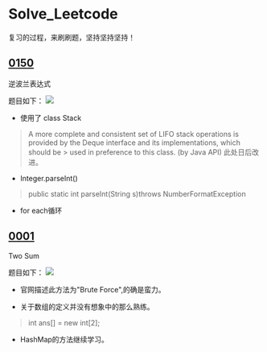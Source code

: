 # Solve_Leetcode
复习的过程，来刷刷题，坚持坚持坚持！
## [0150](0150.java)
逆波兰表达式

题目如下：
![](http://ww1.sinaimg.cn/large/006XKThBly1g38vin0m1cj31kw0rj0xi.jpg)
* 使用了 class Stack<E>
> A more complete and consistent set of LIFO stack operations is provided by the Deque interface and its implementations, which should be > used in preference to this class. (by Java API)
  此处日后改进。
  
* Integer.parseInt()
> public static int parseInt(String s)throws NumberFormatException

* for each循环

## [0001](0001.java)
Two Sum

题目如下：
![](http://ww1.sinaimg.cn/large/006XKThBgy1g3b11gsb6yj31kw0ssdk7.jpg)
* 官网描述此方法为"Brute Force",的确是蛮力。

* 关于数组的定义并没有想象中的那么熟练。
> int ans[] = new int[2];

* HashMap的方法继续学习。
